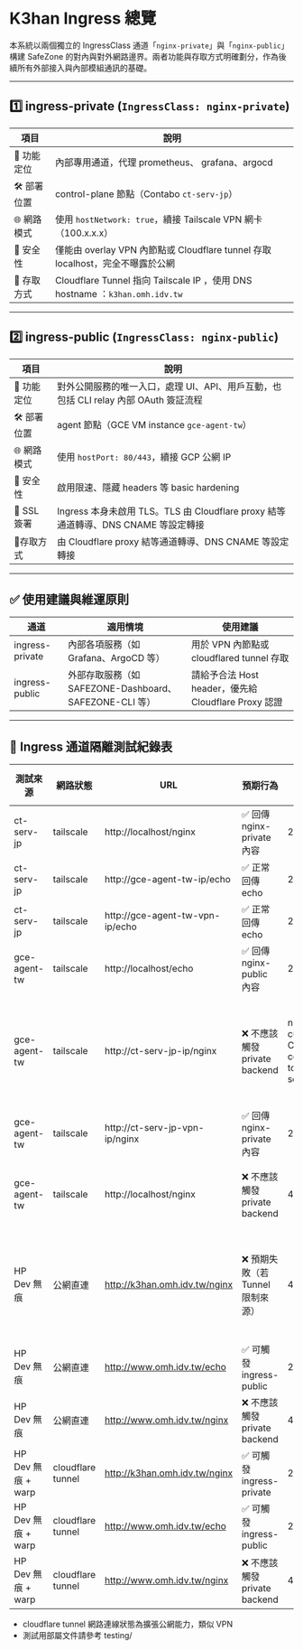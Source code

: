 # K3han Ingress 總覽

本系統以兩個獨立的 IngressClass 通道「`nginx-private`」與「`nginx-public`」構建 SafeZone 的對內與對外網路邊界。兩者功能與存取方式明確劃分，作為後續所有外部接入與內部模組通訊的基礎。

---

## 1️⃣ ingress-private (`IngressClass: nginx-private`)

| 項目 | 說明 |
| --- | ------------------------------------------------------------------------------------------- |
| 🌟 功能定位 | 內部專用通道，代理 prometheus、 grafana、argocd |
| 🛠 部署位置 | control-plane 節點（Contabo `ct-serv-jp`）|
| 🌐 網路模式 | 使用 `hostNetwork: true`，續接 Tailscale VPN 網卡（100.x.x.x）|
| 🔐 安全性 | 僅能由 overlay VPN 內節點或 Cloudflare tunnel 存取 localhost，完全不曝露於公網 |
| 🚪 存取方式 | Cloudflare Tunnel 指向 Tailscale IP ，使用 DNS hostname ：`k3han.omh.idv.tw` |

---

## 2️⃣ ingress-public (`IngressClass: nginx-public`)

| 項目 | 說明 |
| --- |--------------------------------------------------------------------------------------------- |
| 🌟 功能定位  | 對外公開服務的唯一入口，處理 UI、API、用戶互動，也包括 CLI relay 內部 OAuth 簽証流程|
| 🛠 部署位置 | agent 節點（GCE VM instance `gce-agent-tw`）|
| 🌐 網路模式  | 使用 `hostPort: 80/443`，續接 GCP 公網 IP|
| 🔐 安全性 | 啟用限速、隱藏 headers 等 basic hardening |
| 🔐 SSL 簽署 | Ingress 本身未啟用 TLS。TLS 由 Cloudflare proxy 結等通道轉導、DNS CNAME 等設定轉接 |
| 🚪存取方式 | 由 Cloudflare proxy 結等通道轉導、DNS CNAME 等設定轉接 |

---

## ✅ 使用建議與維運原則

| 通道 | 適用情境 | 使用建議 |
| --------------- | ---------------------------- | ----------------------------------------- |
| ingress-private | 內部各項服務（如 Grafana、ArgoCD 等） | 用於 VPN 內節點或 cloudflared tunnel 存取 |
| ingress-public  | 外部存取服務（如 SAFEZONE-Dashboard、SAFEZONE-CLI 等） | 請給予合法 Host header，優先給 Cloudflare Proxy 認證 |

---
## 🧪 Ingress 通道隔離測試紀錄表

| 測試來源 | 網路狀態 | URL | 預期行為 | 實際 HTTP Code | 備註 |
|---------|----------|-----|---------|----------------|------|
| ct-serv-jp | tailscale | http://localhost/nginx | ✅ 回傳 nginx-private 內容 | 200 | |
| ct-serv-jp | tailscale | http://gce-agent-tw-ip/echo | ✅ 正常回傳 echo | 200 | |
| ct-serv-jp | tailscale | http://gce-agent-tw-vpn-ip/echo | ✅ 正常回傳 echo | 200 | |
| gce-agent-tw | tailscale | http://localhost/echo | ✅ 回傳 nginx-public 內容 | 200 | |
| gce-agent-tw | tailscale | http://ct-serv-jp-ip/nginx | ❌ 不應該觸發 private backend | null, curl Couldn't connect to server | 內部服務不應該可以透過公網 IP 存取 |
| gce-agent-tw | tailscale | http://ct-serv-jp-vpn-ip/nginx | ✅ 回傳 nginx-private 內容 | 200 | |
| gce-agent-tw | tailscale | http://localhost/nginx | ❌ 不應該觸發 private backend | 404 | 測試 class 隔離正確性 |
| HP Dev 無痕 | 公網直連 | http://k3han.omh.idv.tw/nginx | ❌ 預期失敗（若 Tunnel 限制來源）| 401  | 進入登入畫面，沒有簽署不能存取 |
| HP Dev 無痕 | 公網直連 | http://www.omh.idv.tw/echo | ✅ 可觸發 ingress-public | 200 | |
| HP Dev 無痕 | 公網直連 | http://www.omh.idv.tw/nginx | ❌ 不應該觸發 private backend | 404 | 測試誤導防線 |
| HP Dev 無痕 + warp | cloudflare tunnel | http://k3han.omh.idv.tw/nginx | ✅ 可觸發 ingress-private | 200 | |
| HP Dev 無痕 + warp | cloudflare tunnel | http://www.omh.idv.tw/echo | ✅ 可觸發 ingress-public | 200 | |
| HP Dev 無痕 + warp | cloudflare tunnel | http://www.omh.idv.tw/nginx | ❌ 不應該觸發 private backend |404 | 防止誤導 class 行為 |
- cloudflare tunnel 網路連線狀態為擴張公網能力，類似 VPN
- 測試用部屬文件請參考 testing/